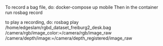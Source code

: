 To record a bag file, do:
docker-compose up mobile
Then in the container run rosbag record

to play a recording, do:
rosbag play /home/edgeslam/rgbd_dataset_freiburg2_desk.bag /camera/rgb/image_color:=/camera/rgb/image_raw /camera/depth/image:=/camera/depth_registered/image_raw